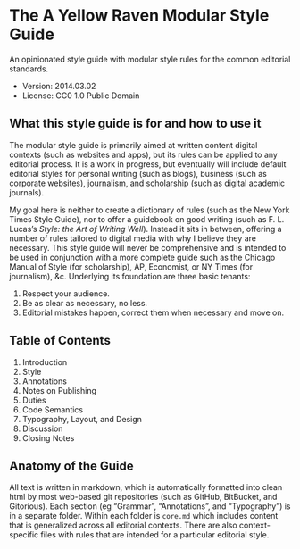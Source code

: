 The A Yellow Raven Modular Style Guide
===================

An opinionated style guide with modular style rules for the common editorial standards.

- Version: 2014.03.02
- License: CC0 1.0 Public Domain

## What this style guide is for and how to use it
The modular style guide is primarily aimed at written content digital contexts (such as websites and apps), but its rules can be applied to any editorial process. It is a work in progress, but eventually will include default editorial styles for personal writing (such as blogs), business (such as corporate websites), journalism, and scholarship (such as digital academic journals).

My goal here is neither to create a dictionary of rules (such as the New York Times Style Guide), nor to offer a guidebook on good writing (such as F. L. Lucas’s *Style: the Art of Writing Well*). Instead it sits in between, offering a number of rules tailored to digital media with why I believe they are necessary. This style guide will never be comprehensive and is intended to be used in conjunction with a more complete guide such as the Chicago Manual of Style (for scholarship), AP, Economist, or NY Times (for journalism), &c. Underlying its foundation are three basic tenants:

1. Respect your audience.
2. Be as clear as necessary, no less.
3. Editorial mistakes happen, correct them when necessary and move on.

## Table of Contents
1. Introduction
2. Style
3. Annotations
4. Notes on Publishing
5. Duties
6. Code Semantics
7. Typography, Layout, and Design
8. Discussion
9. Closing Notes

## Anatomy of the Guide
All text is written in markdown, which is automatically formatted into clean html by most web-based git repositories (such as GitHub, BitBucket, and Gitorious). Each section (eg “Grammar”, “Annotations”, and “Typography”) is in a separate folder. Within each folder is `core.md`  which includes content that is generalized across all editorial contexts. There are also context-specific files with rules that are intended for a particular editorial style.
